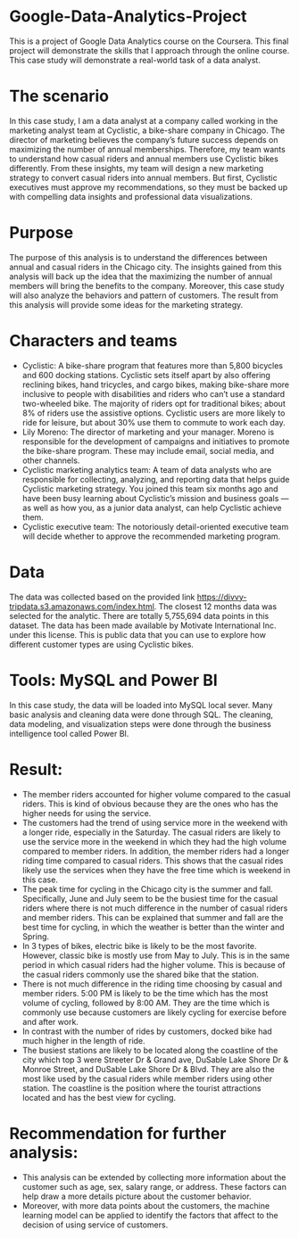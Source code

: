 # Google-Data-Analytics-Project

This is a project of Google Data Analytics course on the Coursera. This final project will demonstrate the skills that I approach through the online course. This case study will demonstrate a real-world task of a data analyst.

# The scenario

In this case study, I am a data analyst at a company called working in the marketing analyst team at Cyclistic, a bike-share company in Chicago. The director of marketing believes the company’s future success depends on maximizing the number of annual memberships. Therefore, my team wants to understand how casual riders and annual members use Cyclistic bikes differently. From these insights, my team will design a new marketing strategy to convert casual riders into annual members. But first, Cyclistic executives must approve my recommendations, so they must be backed up with compelling data insights and professional data
visualizations. 
# Purpose

The purpose of this analysis is to understand the differences between annual and casual riders in the Chicago city. The insights gained from this analysis will back up the idea that the maximizing the number of annual members will bring the benefits to the company. Moreover, this case study will also analyze the behaviors and pattern of customers. The result from this analysis will provide some ideas for the marketing strategy. 

# Characters and teams

* Cyclistic: A bike-share program that features more than 5,800 bicycles and 600 docking stations. Cyclistic sets itself apart by also offering reclining bikes, hand tricycles, and cargo bikes, making bike-share more inclusive to people with disabilities and riders who can’t use a standard two-wheeled bike. The majority of riders opt for traditional bikes; about 8% of riders use the assistive options. Cyclistic users are more likely to ride for leisure, but about 30% use them to commute to work each day.
* Lily Moreno: The director of marketing and your manager. Moreno is responsible for the development of campaigns and initiatives to promote the bike-share program. These may include email, social media, and other channels.
* Cyclistic marketing analytics team: A team of data analysts who are responsible for collecting, analyzing, and reporting data that helps guide Cyclistic marketing strategy. You joined this team six months ago and have been busy learning about Cyclistic’s mission and business goals — as well as how you, as a junior data analyst, can help Cyclistic achieve them.
* Cyclistic executive team: The notoriously detail-oriented executive team will decide whether to approve the recommended marketing program.

# Data 

The data was collected based on the provided link https://divvy-tripdata.s3.amazonaws.com/index.html. The closest 12 months data was selected for the analytic. There are totally 5,755,694 data points in this dataset. The data has been made available by Motivate International Inc. under this license. This is public data that you can use to explore how different customer types are using Cyclistic bikes.

  
# Tools: MySQL and Power BI

In this case study, the data will be loaded into MySQL local sever. Many basic analysis and cleaning data were done through SQL. The cleaning, data modeling, and visualization steps were done through the business intelligence tool called Power BI. 

# Result:
* The member riders accounted for higher volume compared to the casual riders. This is kind of obvious because they are the ones who has the higher needs for using the service.
* The customers had the trend of using service more in the weekend with a longer ride, especially in the Saturday. The casual riders are likely to use the service more in the weekend in which they had the high volume compared to member riders. In addition, the member riders had a longer riding time compared to casual riders. This shows that the casual rides likely use the services when they have the free time which is weekend in this case.
* The peak time for cycling in the Chicago city is the summer and fall. Specifically, June and July seem to be the busiest time for the casual riders where there is not much difference in the number of casual riders and member riders. This can be explained that summer and fall are the best time for cycling, in which the weather is better than the winter and Spring.
* In 3 types of bikes, electric bike is likely to be the most favorite. However, classic bike is mostly use from May to July. This is in the same period in which casual riders had the higher volume. This is because of the casual riders commonly use the shared bike that the station.
* There is not much difference in the riding time choosing by casual and member riders. 5:00 PM is likely to be the time which has the most volume of cycling, followed by 8:00 AM. They are the time which is commonly use because customers are likely cycling for exercise before and after work.
* In contrast with the number of rides by customers, docked bike had much higher in the length of ride.
* The busiest stations are likely to be located along the coastline of the city which top 3 were Streeter Dr & Grand ave, DuSable Lake Shore Dr & Monroe Street, and DuSable Lake Shore Dr & Blvd. They are also the most like used by the casual riders while member riders using other station. The coastline is the position where the tourist attractions located and has the best view for cycling. 

# Recommendation for further analysis:

* This analysis can be extended by collecting more information about the customer such as age, sex, salary range, or address. These factors can help draw a more details picture about the customer behavior. 
* Moreover, with more data points about the customers, the machine learning model can be applied to identify the factors that affect to the decision of using service of customers. 

